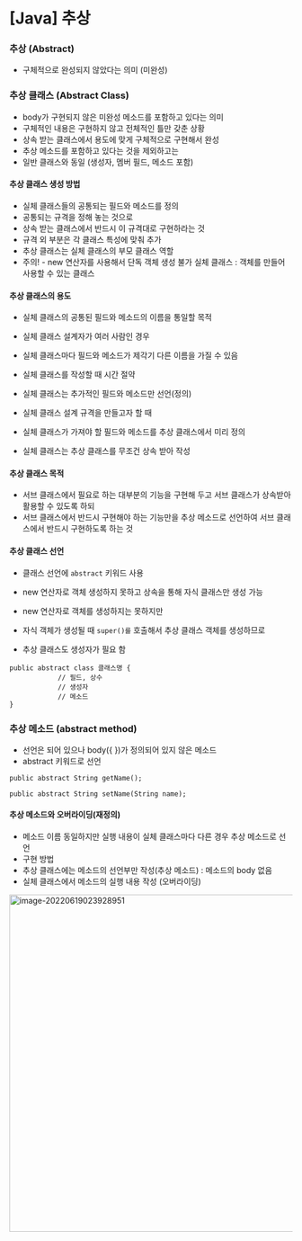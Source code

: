 



# [Java] 추상 



### 추상 (Abstract)

-	구체적으로 완성되지 않았다는 의미 (미완성)

### 추상 클래스 (Abstract Class)

-	body가 구현되지 않은 미완성 메소드를 포함하고 있다는 의미
-	구체적인 내용은 구현하지 않고 전체적인 틀만 갖춘 상황
-	상속 받는 클래스에서 용도에 맞게 구체적으로 구현해서 완성
-	추상 메소드를 포함하고 있다는 것을 제외하고는
-	일반 클래스와 동일 (생성자, 멤버 필드, 메소드 포함)

#### 추상 클래스 생성 방법

-	실체 클래스들의 공통되는 필드와 메소드를 정의
  -	공통되는 규격을 정해 놓는 것으로 
  -	상속 받는 클래스에서 반드시 이 규격대로 구현하라는 것
  -	규격 외 부분은 각 클래스 특성에 맞춰 추가
-	추상 클래스는 실체 클래스의 부모 클래스 역할
  -	주의! - new 연산자를 사용해서 단독 객체 생성 불가
    실체 클래스 : 객체를 만들어 사용할 수 있는 클래스

#### 추상 클래스의 용도

-	실체 클래스의 공통된 필드와 메소드의 이름을 통일할 목적
  -	실체 클래스 설계자가 여러 사람인 경우
  -	실체 클래스마다 필드와 메소드가 제각기 다른 이름을 가질 수 있음

-	실체 클래스를 작성할 때 시간 절약
  -	실체 클래스는 추가적인 필드와 메소드만 선언(정의)

-	실체 클래스 설계 규격을 만들고자 할 때
  -	실체 클래스가 가져야 할 필드와 메소드를 추상 클래스에서 미리 정의
  -	실체 클래스는 추상 클래스를 무조건 상속 받아 작성


#### 추상 클래스 목적

-	서브 클래스에서 필요로 하는 대부분의 기능을 구현해 두고 서브 클래스가 상속받아 활용할 수 있도록 하되
-	서브 클래스에서 반드시 구현해야 하는 기능만을 추상 메소드로 선언하여 서브 클래스에서 반드시 구현하도록 하는 것

#### 추상 클래스 선언

-	클래스 선언에 ``abstract`` 키워드 사용
-	new 연산자로 객체 생성하지 못하고 상속을 통해 자식 클래스만 생성 가능
  -	new 연산자로 객체를 생성하지는 못하지만
  -	자식 객체가 생성될 때 ``super()를`` 호출해서 추상 클래스 객체를 생성하므로

-	추상 클래스도 생성자가 필요 함

```
public abstract class 클래스명 {
            // 필드, 상수
            // 생성자
            // 메소드
}
```



### 추상 메소드 (abstract method)

-	선언은 되어 있으나 body({ })가 정의되어 있지 않은 메소드
-	abstract 키워드로 선언

```
public abstract String getName();

public abstract String setName(String name);
```



#### 추상 메소드와 오버라이딩(재정의)

-	메소드 이름 동일하지만 실행 내용이 실체 클래스마다 다른 경우 추상 메소드로 선언
-	구현 방법
-	추상 클래스에는 메소드의 선언부만 작성(추상 메소드) : 메소드의 body 없음
-	실체 클래스에서 메소드의 실행 내용 작성 (오버라이딩)

<img width="600" alt="image-20220619023928951" src="https://user-images.githubusercontent.com/101630615/174451911-969ddeef-6ef1-4093-a432-9e98bf4227d3.png">